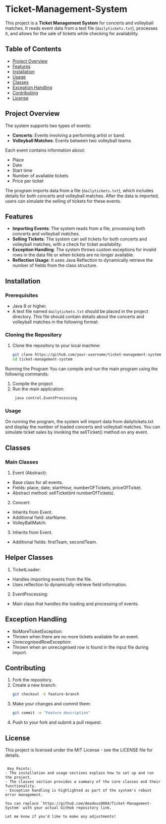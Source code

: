 # Ticket-Management-System
This project is a **Ticket Management System** for concerts and volleyball matches. It reads event data from a text file (`dailytickets.txt`), processes it, and allows for the sale of tickets while checking for availability. 
## Table of Contents

- [Project Overview](#project-overview)
- [Features](#features)
- [Installation](#installation)
- [Usage](#usage)
- [Classes](#classes)
- [Exception Handling](#exception-handling)
- [Contributing](#contributing)
- [License](#license)

## Project Overview

The system supports two types of events:
- **Concerts**: Events involving a performing artist or band.
- **Volleyball Matches**: Events between two volleyball teams.

Each event contains information about:
- Place
- Date
- Start time
- Number of available tickets
- Price per ticket

The program imports data from a file (`dailytickets.txt`), which includes details for both concerts and volleyball matches. After the data is imported, users can simulate the selling of tickets for these events.

## Features

- **Importing Events**: The system reads from a file, processing both concerts and volleyball matches.
- **Selling Tickets**: The system can sell tickets for both concerts and volleyball matches, with a check for ticket availability.
- **Exception Handling**: The system throws custom exceptions for invalid rows in the data file or when tickets are no longer available.
- **Reflection Usage**: It uses Java Reflection to dynamically retrieve the number of fields from the class structure.
  
## Installation

### Prerequisites

- Java 8 or higher.
- A text file named `dailytickets.txt` should be placed in the project directory. This file should contain details about the concerts and volleyball matches in the following format:


### Cloning the Repository

1. Clone the repository to your local machine:
   ```bash
   git clone https://github.com/your-username/ticket-management-system.git
   cd ticket-management-system

Running the Program
You can compile and run the main program using the following commands:

1. Compile the project
2. Run the main application:
   ```bash
    java control.EventProcessing

### Usage

On running the program, the system will import data from dailytickets.txt and display the number of loaded concerts and volleyball matches.
You can simulate ticket sales by invoking the sellTicket() method on any event.

## Classes
### Main Classes
1. Event (Abstract):

- Base class for all events.
- Fields: place, date, startHour, numberOFTickets, priceOfTicket.
- Abstract method: sellTicket(int numberOfTickets).

2. Concert:

 - Inherits from Event.
 - Additional field: starName.
 - VolleyBallMatch:

3. Inherits from Event.
 - Additional fields: firstTeam, secondTeam.

## Helper Classes
1. TicketLoader:

- Handles importing events from the file.
- Uses reflection to dynamically retrieve field information.
2. EventProcessing:

- Main class that handles the loading and processing of events.

## Exception Handling
- NoMoreTicketException:
- Thrown when there are no more tickets available for an event.
- UnrecognisedRowException:
- Thrown when an unrecognised row is found in the input file during import.

## Contributing
1. Fork the repository.
2. Create a new branch:
   ```bash
   git checkout -b feature-branch
3. Make your changes and commit them:
   ```bash
   git commit -m "Feature description"
4. Push to your fork and submit a pull request.

## License
This project is licensed under the MIT License - see the LICENSE file for details.
```vbnet

 Key Points:
- The installation and usage sections explain how to set up and run the project.
- The classes section provides a summary of the core classes and their functionality.
- Exception handling is highlighted as part of the system's robust error management.

You can replace `https://github.com/Amadeus0004/Ticket-Management-System` with your actual GitHub repository link.

Let me know if you'd like to make any adjustments!

